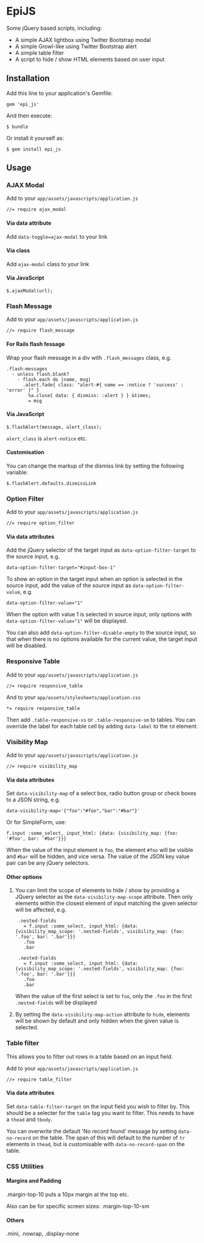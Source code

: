 # EpiJS

Some jQuery based scripts, including:

* A simple AJAX lightbox using Twitter Bootstrap modal
* A simple Growl-like using Twitter Bootstrap alert
* A simple table filter
* A script to hide / show HTML elements based on user input

## Installation

Add this line to your application's Gemfile:

    gem 'epi_js'

And then execute:

    $ bundle

Or install it yourself as:

    $ gem install epi_js

## Usage

### AJAX Modal
Add to your `app/assets/javascripts/application.js`

    //= require ajax_modal

#### Via data attribute
Add `data-toggle=ajax-modal` to your link
#### Via class
Add `ajax-modal` class to your link
#### Via JavaScript

    $.ajaxModal(url);

### Flash Message
Add to your `app/assets/javascripts/application.js`

    //= require flash_message

#### For Rails flash fessage
Wrap your flash message in a div with `.flash_messages` class, e.g.

    .flash-messages
      - unless flash.blank?
        - flash.each do |name, msg|
          .alert.fade{ class: "alert-#{ name == :notice ? 'success' : 'error' }" }
            %a.close{ data: { dismiss: :alert } } &times;
            = msg

#### Via JavaScript

    $.flashAlert(message, alert_class);

`alert_class` is `alert-notice` etc.

#### Customisation
You can change the markup of the dismiss link by setting the following variable:

    $.flashAlert.defaults.dismissLink

### Option Filter
Add to your `app/assets/javascripts/application.js`

    //= require option_filter

#### Via data attributes
Add the jQuery selector of the target input as `data-option-filter-target` to the source input, e.g.

    data-option-filter-target="#input-box-1"

To show an option in the target input when an option is selected in the source input, add the value of the source input as `data-option-filter-value`, e.g.

    data-option-filter-value="1"

When the option with value 1 is selected in source input, only options with `data-option-filter-value="1"` will be displayed.

You can also add `data-option-filter-disable-empty` to the source input, so that when there is no options available for the current value, the target input will be disabled.

### Responsive Table

Add to your `app/assets/javascripts/application.js`

    //= require responsive_table

And to your `app/assets/stylesheets/application.css`

    *= require responsive_table

Then add `.table-responsive-xs` or `.table-responsive-sm` to tables.
You can override the label for each table cell by adding `data-label` to the `td` element.

### Visibility Map
Add to your `app/assets/javascripts/application.js`

    //= require visibility_map

#### Via data attributes
Set `data-visibility-map` of a select box, radio button group or check boxes to a JSON string, e.g.

    data-visibility-map='{"foo":"#foo","bar":"#bar"}'
Or for SimpleForm, use:

    f.input :some_select, input_html: {data: {visibility_map: {foo: '#foo', bar: '#bar'}}}

When the value of the input element is `foo`, the element `#foo` will be visible and `#bar` will be hidden, and vice versa. The value of the JSON key value pair can be any jQuery selectors.

#### Other options
1. You can limit the scope of elements to hide / show by providing a JQuery selector as the `data-visibility-map-scope` attribute. Then only elements within the closest element of input matching the given selector will be affected, e.g.

        .nested-fields
          = f.input :some_select, input_html: {data: {visibility_map_scope: '.nested-fields', visibility_map: {foo: '.foo', bar: '.bar'}}}
          .foo
          .bar

        .nested-fields
          = f.input :some_select, input_html: {data: {visibility_map_scope: '.nested-fields', visibility_map: {foo: '.foo', bar: '.bar'}}}
          .foo
          .bar

    When the value of the first select is set to `foo`, only the `.foo` in the first `.nested-fields` will be displayed

2. By setting the `data-visibility-map-action` attribute to `hide`, elements will be shown by default and only hidden when the given value is selected.

### Table filter
This allows you to filter out rows in a table based on an input field.

Add to your `app/assets/javascripts/application.js`

    //= require table_filter

#### Via data attributes
Set `data-table-filter-target` on the input field you wish to filter by. This should be a selecter for the `table` tag you want to filter. This needs to have a `thead` and `tbody`.


You can overwrite the default 'No record found' message by setting `data-no-record` on the table. The span of this will default to the number of `tr` elements in `thead`, but is customisable with `data-no-record-span` on the table.

### CSS Utilities

#### Margins and Padding

.margin-top-10 puts a 10px margin at the top etc.

Also can be for specific screen sizes: .margin-top-10-sm

#### Others

.mini, .nowrap, .display-none
